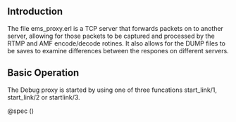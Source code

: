 ## Introduction ##

The file ems\_proxy.erl is a TCP server that forwards packets on to another server, allowing for those packets to be captured and processed by the RTMP and AMF encode/decode rotines. It also allows for the DUMP files to be saves to examine differences between the respones on different servers.

## Basic Operation ##

The Debug proxy is started by using one of three funcations start\_link/1, start\_link/2 or startlink/3.

@spec ()